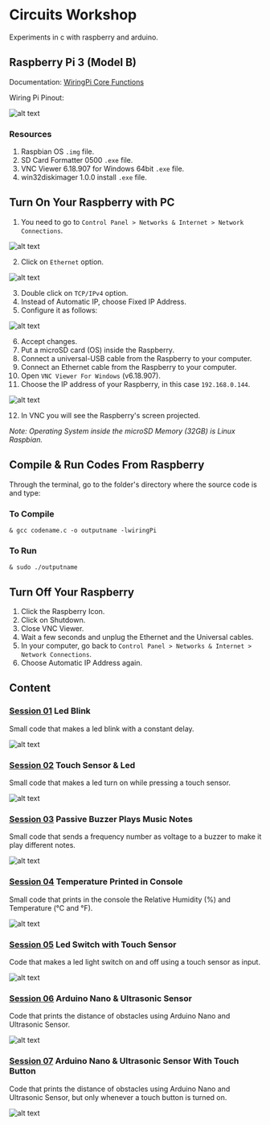 # Circuits Workshop

Experiments in c with raspberry and arduino. <br />

## Raspberry Pi 3 (Model B)

Documentation: [WiringPi Core Functions](http://wiringpi.com/reference/core-functions/) <br />

Wiring Pi Pinout:

![alt text](https://github.com/the-other-mariana/circuits-workshop/blob/master/session01/images/pinout_wiringPi.png?raw=true) <br />

### Resources

1. Raspbian OS `.img` file.
2. SD Card Formatter 0500 `.exe` file.
3. VNC Viewer 6.18.907 for Windows 64bit `.exe` file.
4. win32diskimager 1.0.0 install `.exe` file.

## Turn On Your Raspberry with PC

1. You need to go to `Control Panel > Networks & Internet > Network Connections`. <br />

![alt text](https://github.com/the-other-mariana/circuits-workshop/blob/master/media/network-path.png?raw=true) <br />

2. Click on `Ethernet` option.<br />

![alt text](https://github.com/the-other-mariana/circuits-workshop/blob/master/media/red.png?raw=true) <br />

3. Double click on `TCP/IPv4` option.<br />
4. Instead of Automatic IP, choose Fixed IP Address.<br />
5. Configure it as follows: <br />

![alt text](https://github.com/the-other-mariana/circuits-workshop/blob/master/media/fixed-ip.png?raw=true) <br />

6. Accept changes.<br />
7. Put a microSD card (OS) inside the Raspberry.<br />
8. Connect a universal-USB cable from the Raspberry to your computer.<br />
9. Connect an Ethernet cable from the Raspberry to your computer.<br />
10. Open `VNC Viewer For Windows` (v6.18.907).<br />
11. Choose the IP address of your Raspberry, in this case `192.168.0.144`.<br />

![alt text](https://github.com/the-other-mariana/circuits-workshop/blob/master/session01/images/vnc.png?raw=true) <br />

12. In VNC you will see the Raspberry's screen projected.

*Note: Operating System inside the microSD Memory (32GB) is Linux Raspbian.* <br /> 

## Compile & Run Codes From Raspberry

Through the terminal, go to the folder's directory where the source code is and type: <br />

### To Compile

```
& gcc codename.c -o outputname -lwiringPi
```

### To Run

```
& sudo ./outputname
```

## Turn Off Your Raspberry

1. Click the Raspberry Icon. <br />
2. Click on Shutdown. <br />
3. Close VNC Viewer. <br />
4. Wait a few seconds and unplug the Ethernet and the Universal cables. <br />
5. In your computer, go back to `Control Panel > Networks & Internet > Network Connections`. <br />
6. Choose Automatic IP Address again. <br />

## Content

### [Session 01](https://github.com/the-other-mariana/circuits-workshop/tree/master/session01) Led Blink

Small code that makes a led blink with a constant delay. <br />

![alt text](https://github.com/the-other-mariana/circuits-workshop/blob/master/session01/images/output-blink.gif) <br />

### [Session 02](https://github.com/the-other-mariana/circuits-workshop/tree/master/session02) Touch Sensor & Led

Small code that makes a led turn on while pressing a touch sensor. <br />

![alt text](https://github.com/the-other-mariana/circuits-workshop/blob/master/session02/images/output-gif.gif) <br />

### [Session 03](https://github.com/the-other-mariana/circuits-workshop/tree/master/session03) Passive Buzzer Plays Music Notes

Small code that sends a frequency number as voltage to a buzzer to make it play different notes. <br />

![alt text](https://github.com/the-other-mariana/circuits-workshop/blob/master/session03/images/output-gif.gif) <br />

### [Session 04](https://github.com/the-other-mariana/circuits-workshop/tree/master/session04) Temperature Printed in Console

Small code that prints in the console the Relative Humidity (%) and Temperature (°C and °F). <br />

![alt text](https://github.com/the-other-mariana/circuits-workshop/blob/master/session04/images/temp-gif.gif) <br />

### [Session 05](https://github.com/the-other-mariana/circuits-workshop/tree/master/session05) Led Switch with Touch Sensor

Code that makes a led light switch on and off using a touch sensor as input. <br />

![alt text](https://github.com/the-other-mariana/circuits-workshop/blob/master/session05/images/switch-gif.gif) <br />

### [Session 06](https://github.com/the-other-mariana/circuits-workshop/tree/master/session06) Arduino Nano & Ultrasonic Sensor

Code that prints the distance of obstacles using Arduino Nano and Ultrasonic Sensor. <br />

![alt text](https://github.com/the-other-mariana/circuits-workshop/blob/master/session06/media/output.gif) <br />

### [Session 07](https://github.com/the-other-mariana/circuits-workshop/tree/master/session07) Arduino Nano & Ultrasonic Sensor With Touch Button

Code that prints the distance of obstacles using Arduino Nano and Ultrasonic Sensor, but only whenever a touch button is turned on. <br />

![alt text](https://github.com/the-other-mariana/circuits-workshop/blob/master/session07/media/output.gif) <br />


